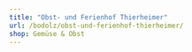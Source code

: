 ```yaml
---
title: "Obst- und Ferienhof Thierheimer"
url: /bodolz/obst-und-ferienhof-thierheimer/
shop: Gemüse & Obst
---
```

